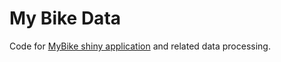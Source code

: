 My Bike Data
======

Code for [MyBike shiny application](https://ouzor.shinyapps.io/mybike/) and related data processing.
